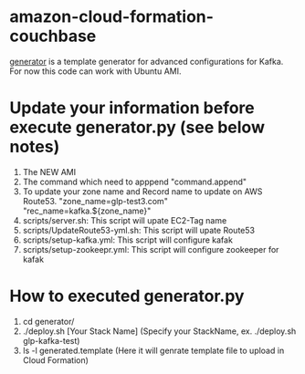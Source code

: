 # amazon-cloud-formation-couchbase

[generator](generator) is a template generator for advanced configurations for Kafka. For now this code can work with Ubuntu AMI.

# Update your information before execute generator.py (see below notes)
  1) The NEW AMI
  2) The command which need to apppend "command.append"
  3) To update your zone name and Record name to update on AWS Route53.
         "zone_name=glp-test3.com"
        "rec_name=kafka.${zone_name}"
  4) scripts/server.sh: This script will upate EC2-Tag name
  5) scripts/UpdateRoute53-yml.sh: This script will upate Route53
  6) scripts/setup-kafka.yml: This script will configure kafak
  7) scripts/setup-zookeepr.yml: This script will configure zookeeper for kafak
    

# How to executed generator.py
 1) cd generator/
 2) ./deploy.sh [Your Stack Name]   (Specify your StackName, ex. ./deploy.sh glp-kafka-test)
 3) ls -l generated.template    (Here it will genrate template file to upload in Cloud Formation)




